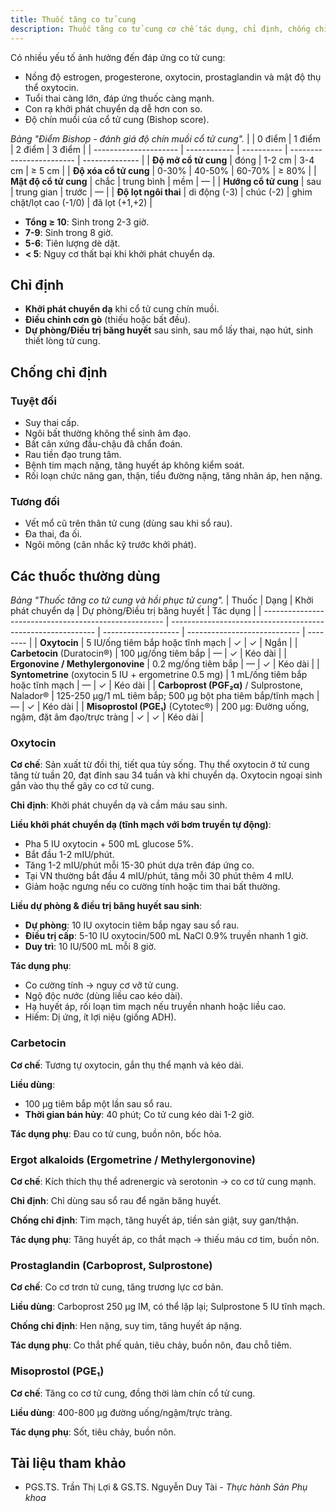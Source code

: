 ```yaml
---
title: Thuốc tăng co tử cung
description: Thuốc tăng co tử cung cơ chế tác dụng, chỉ định, chống chỉ định, liều dùng và tác dụng phụ.
---
```


Có nhiều yếu tố ảnh hưởng đến đáp ứng co tử cung:

- Nồng độ estrogen, progesterone, oxytocin, prostaglandin và mật độ thụ thể oxytocin.
- Tuổi thai càng lớn, đáp ứng thuốc càng mạnh.
- Con rạ khởi phát chuyển dạ dễ hơn con so.
- Độ chín muồi của cổ tử cung (Bishop score).

_Bảng "Điểm Bishop - đánh giá độ chín muồi cổ tử cung"._
| | 0 điểm | 1 điểm | 2 điểm | 3 điểm |
| --------------------- | ------------ | ---------- | ------------------------ | -------------- |
| **Độ mở cổ tử cung** | đóng | 1-2 cm | 3-4 cm | ≥ 5 cm |
| **Độ xóa cổ tử cung** | 0-30% | 40-50% | 60-70% | ≥ 80% |
| **Mật độ cổ tử cung** | chắc | trung bình | mềm | — |
| **Hướng cổ tử cung** | sau | trung gian | trước | — |
| **Độ lọt ngôi thai** | di động (-3) | chúc (-2) | ghim chặt/lọt cao (-1/0) | đã lọt (+1,+2) |

- **Tổng ≥ 10**: Sinh trong 2-3 giờ.
- **7-9**: Sinh trong 8 giờ.
- **5-6**: Tiên lượng dè dặt.
- **< 5**: Nguy cơ thất bại khi khởi phát chuyển dạ.

## Chỉ định

- **Khởi phát chuyển dạ** khi cổ tử cung chín muồi.
- **Điều chỉnh cơn gò** (thiếu hoặc bất đều).
- **Dự phòng/Điều trị băng huyết** sau sinh, sau mổ lấy thai, nạo hút, sinh thiết lòng tử cung.

## Chống chỉ định

### Tuyệt đối

- Suy thai cấp.
- Ngôi bất thường không thể sinh âm đạo.
- Bất cân xứng đầu-chậu đã chẩn đoán.
- Rau tiền đạo trung tâm.
- Bệnh tim mạch nặng, tăng huyết áp không kiểm soát.
- Rối loạn chức năng gan, thận, tiểu đường nặng, tăng nhãn áp, hen nặng.

### Tương đối

- Vết mổ cũ trên thân tử cung (dùng sau khi sổ rau).
- Đa thai, đa ối.
- Ngôi mông (cân nhắc kỹ trước khởi phát).

## Các thuốc thường dùng

_Bảng "Thuốc tăng co tử cung và hồi phục tử cung"._
| Thuốc | Dạng | Khởi phát chuyển dạ | Dự phòng/Điều trị băng huyết | Tác dụng |
| ----------------------------------------------------- | ----------------------------------------------------------- | ------------------- | ---------------------------- | -------- |
| **Oxytocin** | 5 IU/ống tiêm bắp hoặc tĩnh mạch | ✓ | ✓ | Ngắn |
| **Carbetocin** (Duratocin®) | 100 µg/ống tiêm bắp | — | ✓ | Kéo dài |
| **Ergonovine / Methylergonovine** | 0.2 mg/ống tiêm bắp | — | ✓ | Kéo dài |
| **Syntometrine** (oxytocin 5 IU + ergometrine 0.5 mg) | 1 mL/ống tiêm bắp hoặc tĩnh mạch | — | ✓ | Kéo dài |
| **Carboprost (PGF₂α)** / Sulprostone, Nalador® | 125-250 µg/1 mL tiêm bắp; 500 µg bột pha tiêm bắp/tĩnh mạch | — | ✓ | Kéo dài |
| **Misoprostol (PGE₁)** (Cytotec®) | 200 µg: Đường uống, ngậm, đặt âm đạo/trực tràng | ✓ | ✓ | Kéo dài |

### Oxytocin

**Cơ chế**: Sản xuất từ đồi thị, tiết qua tủy sống. Thụ thể oxytocin ở tử cung tăng từ tuần 20, đạt đỉnh sau 34 tuần và khi chuyển dạ. Oxytocin ngoại sinh gắn vào thụ thể gây co cơ tử cung.

**Chỉ định**: Khởi phát chuyển dạ và cầm máu sau sinh.

**Liều khởi phát chuyển dạ (tĩnh mạch với bơm truyền tự động)**:

- Pha 5 IU oxytocin + 500 mL glucose 5%.
- Bắt đầu 1-2 mIU/phút.
- Tăng 1-2 mIU/phút mỗi 15-30 phút dựa trên đáp ứng co.
- Tại VN thường bắt đầu 4 mIU/phút, tăng mỗi 30 phút thêm 4 mIU.
- Giảm hoặc ngưng nếu co cường tính hoặc tim thai bất thường.

**Liều dự phòng & điều trị băng huyết sau sinh**:

- **Dự phòng**: 10 IU oxytocin tiêm bắp ngay sau sổ rau.
- **Điều trị cấp**: 5-10 IU oxytocin/500 mL NaCl 0.9% truyền nhanh 1 giờ.
- **Duy trì**: 10 IU/500 mL mỗi 8 giờ.

**Tác dụng phụ**:

- Co cường tính → nguy cơ vỡ tử cung.
- Ngộ độc nước (dùng liều cao kéo dài).
- Hạ huyết áp, rối loạn tim mạch nếu truyền nhanh hoặc liều cao.
- Hiếm: Dị ứng, ít lợi niệu (giống ADH).

### Carbetocin

**Cơ chế**: Tương tự oxytocin, gắn thụ thể mạnh và kéo dài.

**Liều dùng**:

- 100 µg tiêm bắp một lần sau sổ rau.
- **Thời gian bán hủy**: 40 phút; Co tử cung kéo dài 1-2 giờ.

**Tác dụng phụ**: Đau co tử cung, buồn nôn, bốc hỏa.

### Ergot alkaloids (Ergometrine / Methylergonovine)

**Cơ chế**: Kích thích thụ thể adrenergic và serotonin → co cơ tử cung mạnh.

**Chỉ định**: Chỉ dùng sau sổ rau để ngăn băng huyết.

**Chống chỉ định**: Tim mạch, tăng huyết áp, tiền sản giật, suy gan/thận.

**Tác dụng phụ**: Tăng huyết áp, co thắt mạch → thiếu máu cơ tim, buồn nôn.

### Prostaglandin (Carboprost, Sulprostone)

**Cơ chế**: Co cơ trơn tử cung, tăng trương lực cơ bản.

**Liều dùng**: Carboprost 250 µg IM, có thể lặp lại; Sulprostone 5 IU tĩnh mạch.

**Chống chỉ định**: Hen nặng, suy tim, tăng huyết áp nặng.

**Tác dụng phụ**: Co thắt phế quản, tiêu chảy, buồn nôn, đau chỗ tiêm.

### Misoprostol (PGE₁)

**Cơ chế**: Tăng co cơ tử cung, đồng thời làm chín cổ tử cung.

**Liều dùng**: 400-800 µg đường uống/ngậm/trực tràng.

**Tác dụng phụ**: Sốt, tiêu chảy, buồn nôn.

## Tài liệu tham khảo

- PGS.TS. Trần Thị Lợi & GS.TS. Nguyễn Duy Tài - _Thực hành Sản Phụ khoa_
